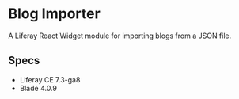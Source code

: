 # Blog Importer
A Liferay React Widget module for importing blogs from a JSON file.

## Specs
- Liferay CE 7.3-ga8
- Blade 4.0.9
